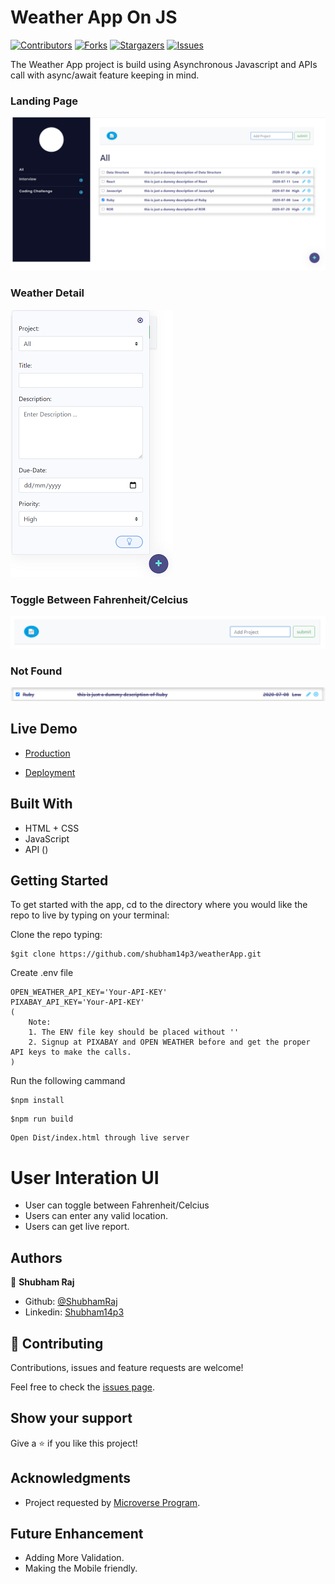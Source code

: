 # Weather App On JS

[![Contributors][contributors-shield]][contributors-url]
[![Forks][forks-shield]][forks-url]
[![Stargazers][stars-shield]][stars-url]
[![Issues][issues-shield]][issues-url]

The Weather App project is build using Asynchronous Javascript and APIs call with async/await feature keeping in mind.

### Landing Page

![screenshot1](src/assets/images/screenshot1.png)

### Weather Detail

![screenshot2](src/assets/images/screenshot2.png)

### Toggle Between Fahrenheit/Celcius

![screenshot2](src/assets/images/screenshot3.png)

### Not Found

![screenshot2](src/assets/images/screenshot4.png)

## Live Demo

- [Production](https://rawcdn.githack.com/shubham14p3/weatherApp/feature/project/dist/index.html)

- [Deployment](https://raw.githack.com/shubham14p3/weatherApp/feature/project/dist/index.html)

## Built With

- HTML + CSS
- JavaScript
- API ()

## Getting Started

To get started with the app, cd to the directory where you would like the repo to live by typing on your terminal:

Clone the repo typing:

```
$git clone https://github.com/shubham14p3/weatherApp.git
```

Create .env file

```
OPEN_WEATHER_API_KEY='Your-API-KEY'
PIXABAY_API_KEY='Your-API-KEY'
(
	Note:
	1. The ENV file key should be placed without ''
	2. Signup at PIXABAY and OPEN WEATHER before and get the proper API keys to make the calls.
)
```

Run the following cammand

```
$npm install
```

```
$npm run build
```

```
Open Dist/index.html through live server
```

# User Interation UI

- User can toggle between Fahrenheit/Celcius
- Users can enter any valid location.
- Users can get live report.

## Authors

👤 **Shubham Raj**

- Github: [@ShubhamRaj](https://github.com/shubham14p3)
- Linkedin: [Shubham14p3](https://www.linkedin.com/in/shubham14p3/)

## 🤝 Contributing

Contributions, issues and feature requests are welcome!

Feel free to check the [issues page](https://github.com/shubham14p3/weatherApp/issues/).

## Show your support

Give a ⭐️ if you like this project!

## Acknowledgments

- Project requested by [Microverse Program](https://www.microverse.org/).

## Future Enhancement

- Adding More Validation.
- Making the Mobile friendly.

<!-- MARKDOWN LINKS & IMAGES -->

[contributors-shield]: https://img.shields.io/github/contributors/shubham14p3/weatherApp.svg?style=flat-square
[contributors-url]: https://github.com/shubham14p3/weatherApp/graphs/contributors
[forks-shield]: https://img.shields.io/github/forks/shubham14p3/weatherApp.svg?style=flat-square
[forks-url]: https://github.com/shubham14p3/weatherApp/network/members
[stars-shield]: https://img.shields.io/github/stars/shubham14p3/weatherApp.svg?style=flat-square
[stars-url]: https://github.com/shubham14p3/weatherApp/stargazers
[issues-shield]: https://img.shields.io/github/issues/shubham14p3/weatherApp.svg?style=flat-square
[issues-url]: https://github.com/shubham14p3/weatherApp/issues
